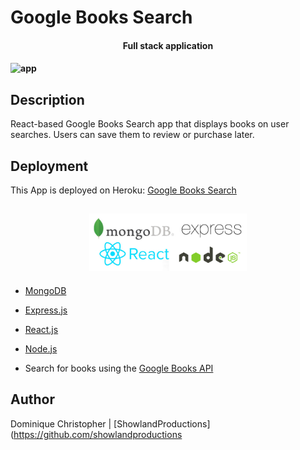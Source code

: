 # Google Books Search

<h4 align="center">Full stack application<h4>

![app]()

## Description

React-based Google Books Search app that displays books on user searches. Users can save them to review or purchase later. 

## Deployment 
This App is deployed on Heroku: [Google Books Search]()

<h2 align="center">
<img alt="mern" src="client/public/images/mern.jpg" width="50%">
</h2>

- [MongoDB](mongodb.com)
- [Express.js](https://expressjs.com)
- [React.js](https://reactjs.org/)
- [Node.js](https://nodejs.org/en/)

- Search for books using the [Google Books API](https://developers.google.com/books/)

## Author
Dominique Christopher | [ShowlandProductions](https://github.com/showlandproductions
